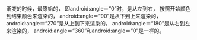<?xml version="1.0" encoding="utf-8"?>
<shape xmlns:android="http://schemas.android.com/apk/res/android">
    <size
        android:width="100dp"
        android:height="150dp" />
    <solid android:color="@color/wifi_main_bg" />
    <corners android:radius="10dp" />
    <gradient
        android:angle="270"
        android:centerColor="@color/ble_middle_color"
        android:endColor="@color/ble_end_color"
        android:startColor="@color/ble_start_color"
        android:type="linear" />
</shape>

渐变的时候，最原始的，
即android:angle＝“0”时，是从左到右，
按照开始颜色到结束颜色来渲染的，
android:angle＝“90”是从下到上来渲染的，
android:angle＝“270”是从上到下来渲染的，
android:angle＝“180”是从右到左来渲染的，
android:angle＝“360”和android:angle＝“0”是一样的。
